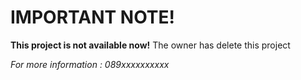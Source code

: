 # IMPORTANT NOTE!

**This project is not available now!**
The owner has delete this project


*For more information : 089xxxxxxxxxx*
